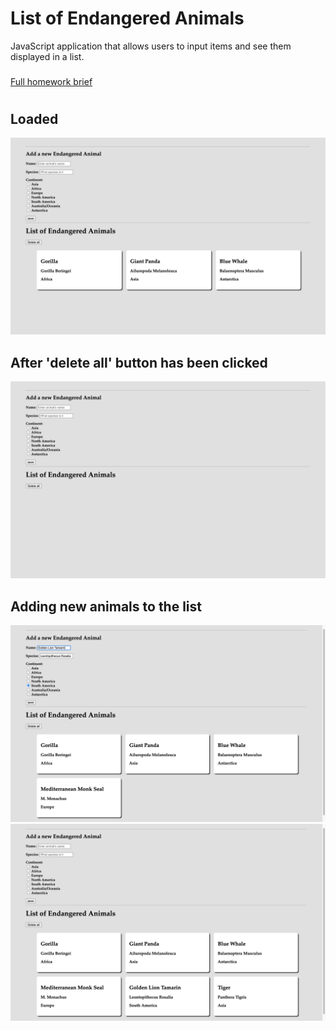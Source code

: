 # List of Endangered Animals

JavaScript application that allows users to input items and see them displayed in a list.

### <a href="https://github.com/codeclan/g28_classnotes/blob/main/week_06/day_5/01_weekend_hw_dom_context/hw_dom/weekend_hw_dom.md">
Full homework brief</a>
#

## Loaded
![](screenshots/1.png)

## After 'delete all' button has been clicked
![](screenshots/2.png)

## Adding new animals to the list
![](screenshots/3.png)
![](screenshots/4.png)